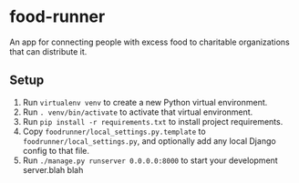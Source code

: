food-runner
===========

An app for connecting people with excess food to charitable organizations
that can distribute it.

Setup
-----

1) Run `virtualenv venv` to create a new Python virtual environment.
2) Run `. venv/bin/activate` to activate that virtual environment.
3) Run `pip install -r requirements.txt` to install project requirements.
4) Copy `foodrunner/local_settings.py.template` to `foodrunner/local_settings.py`,
   and optionally add any local Django config to that file.
5) Run `./manage.py runserver 0.0.0.0:8000` to start your development server.blah
blah

